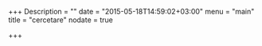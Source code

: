 +++
Description = ""
date = "2015-05-18T14:59:02+03:00"
menu = "main"
title = "cercetare"
nodate = true

+++
